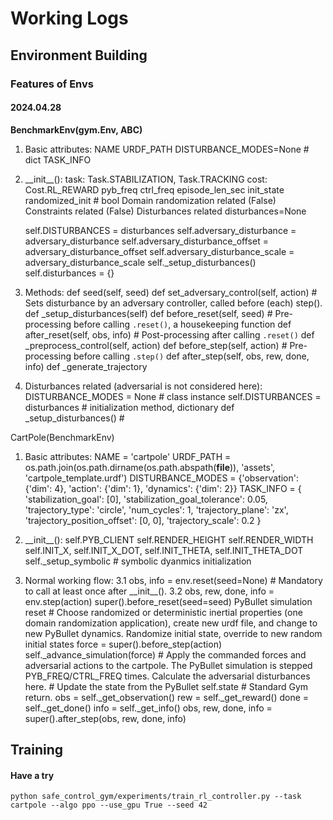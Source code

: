 # Working Logs

## Environment Building

### Features of Envs
#### 2024.04.28
**BenchmarkEnv(gym.Env, ABC)**
1. Basic attributes:
    NAME
    URDF_PATH
    DISTURBANCE_MODES=None  # dict
    TASK_INFO

2. \_\_init\_\_():
    task: Task.STABILIZATION, Task.TRACKING
    cost: Cost.RL_REWARD
    pyb_freq
    ctrl_freq
    episode_len_sec
    init_state
    randomized_init  # bool
    Domain randomization related (False)
    Constraints related (False)
    Disturbances related
        disturbances=None

    self.DISTURBANCES = disturbances
    self.adversary_disturbance = adversary_disturbance
    self.adversary_disturbance_offset = adversary_disturbance_offset
    self.adversary_disturbance_scale = adversary_disturbance_scale
    self._setup_disturbances()
        self.disturbances = {}

3. Methods:
    def seed(self, seed)
    def set_adversary_control(self, action)  # Sets disturbance by an adversary controller, called before (each) step().
    def _setup_disturbances(self)
    def before_reset(self, seed)  # Pre-processing before calling `.reset()`, a housekeeping function
    def after_reset(self, obs, info)  # Post-processing after calling `.reset()`
    def _preprocess_control(self, action)
    def before_step(self, action)  # Pre-processing before calling `.step()`
    def after_step(self, obs, rew, done, info)
    def _generate_trajectory

4. Disturbances related (adversarial is not considered here):
    DISTURBANCE_MODES = None  # class instance
    self.DISTURBANCES = disturbances # initialization method, dictionary
    def _setup_disturbances()  # 
    

CartPole(BenchmarkEnv)
1. Basic attributes:
    NAME = 'cartpole'
    URDF_PATH = os.path.join(os.path.dirname(os.path.abspath(__file__)), 'assets', 'cartpole_template.urdf')
    DISTURBANCE_MODES = {'observation': {'dim': 4}, 'action': {'dim': 1}, 'dynamics': {'dim': 2}}
    TASK_INFO = {
        'stabilization_goal': [0],
        'stabilization_goal_tolerance': 0.05,
        'trajectory_type': 'circle',
        'num_cycles': 1,
        'trajectory_plane': 'zx',
        'trajectory_position_offset': [0, 0],
        'trajectory_scale': 0.2
    }

2. \_\_init\_\_():
    self.PYB_CLIENT
    self.RENDER_HEIGHT
    self.RENDER_WIDTH
    self.INIT_X, self.INIT_X_DOT, self.INIT_THETA, self.INIT_THETA_DOT
    self._setup_symbolic  # symbolic dyanmics initialization

3. Normal working flow:
    3.1 obs, info = env.reset(seed=None)  # Mandatory to call at least once after \_\_init\_\_().
    3.2 obs, rew, done, info = env.step(action)
        super().before_reset(seed=seed)
        PyBullet simulation reset
        # Choose randomized or deterministic inertial properties (one domain randomization application), create new urdf file, and change to new PyBullet dynamics. Randomize initial state, override to new random initial states
        force = super().before_step(action)
        self._advance_simulation(force)  # Apply the commanded forces and adversarial actions to the cartpole. The PyBullet simulation is stepped PYB_FREQ/CTRL_FREQ times. Calculate the adversarial disturbances here.
        # Update the state from the PyBullet
        self.state
        # Standard Gym return.
        obs = self._get_observation()
        rew = self._get_reward()
        done = self._get_done()
        info = self._get_info()
        obs, rew, done, info = super().after_step(obs, rew, done, info)


## Training 
#### Have a try 
`python safe_control_gym/experiments/train_rl_controller.py --task cartpole --algo ppo --use_gpu True --seed 42`
